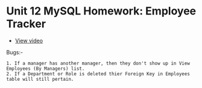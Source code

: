 # Unit 12 MySQL Homework: Employee Tracker

- [View video]()

Bugs:-

    1. If a manager has another manager, then they don't show up in View Employees (By Managers) list.
    2. If a Department or Role is deleted thier Foreign Key in Employees table will still pertain.
